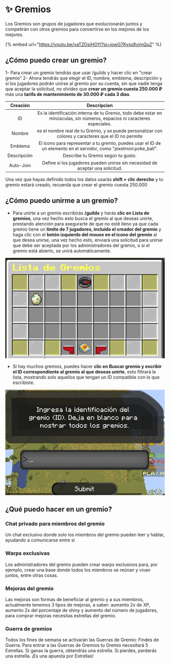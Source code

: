 # ✨ Gremios

Los Gremios son grupos de jugadores que evolucionarán juntos y competirán con otros gremios para convertirse en los mejores de los mejores.

{% embed url="https://youtu.be/vaTZOsiHOYI?si=jowG7Kyss8yimQuZ" %}

## ¿Cómo puedo crear un gremio?

1- Para crear un gremio tendrás que usar /guilds y hacer clic en "crear gremio"
2- Ahora tendrás que elegir el ID, nombre, emblema, descripción y si los jugadores podrán unirse al gremio por su cuenta, sin que nadie tenga que aceptar la solicitud, no olvides que **crear un gremio cuesta 250.000 ₽** más una **tarifa de mantenimiento de 30.000 ₽ cada 3 días**.

| Creación | Descripcion |
|:--------:|:-----------:|
|ID|Es la identificación interna de tu Gremio, todo debe estar en minúsculas, sin números, espacios ni caracteres especiales.|
|Nombre|es el nombre real de tu Gremio, y se puede personalizar con colores y caracteres que el ID no permite|
|Emblema|El ícono para representar a tu gremio, puedes usar el ID de un elemento en el servidor, como "pixelmon:poke_ball".|
|Descripción|Describe tu Gremio según tu gusto.|
|Auto-Join|Define si los jugadores pueden unirse sin necesidad de aceptar una solicitud.|

Una vez que hayas definido todos los datos usarás **shift + clic derecho** y tu gremio estará creado, recuerda que crear el gremio cuesta 250.000

## ¿Cómo puedo unirme a un gremio?

- Para unirte a un gremio escribirás **/guilds** y harás **clic en Lista de gremios**, una vez hecho esto busca el gremio al que deseas unirte, prestando atención para asegurarte de que no esté lleno ya que cada gremio tiene un **límite de 7 jugadores, incluido el creador del gremio** y haga clic con el **botón izquierdo del mouse en el ícono del gremio** al que desea unirse, una vez hecho esto, enviará una solicitud para unirse que debe ser aceptada por los administradores del gremio, o si el gremio está abierto, se unirá automáticamente.
  
  <div style="text-align: center">
<img src="../images/funciones/gremios/gremio1.png">
</div>

- Si hay muchos gremios, puedes hacer **clic en Buscar gremio y escribir el ID correspondiente al gremio al que deseas unirte**, esto filtrará la lista, mostrando solo aquellos que tengan un ID compatible con lo que escribiste.

  <div style="text-align: center">
<img src="../images/funciones/gremios/gremio2.png">
</div>

## ¿Qué puedo hacer en un gremio?

### Chat privado para miembros del gremio
Un chat exclusivo donde solo los miembros del gremio pueden leer y hablar, ayudando a comunicarse entre sí

### Warps exclusivas
Los administradores del gremio pueden crear warps exclusivos para, por ejemplo, crear una base donde todos los miembros se reúnan y vivan juntos, entre otras cosas.

### Mejoras del gremio
Las mejoras son formas de beneficiar al gremio y a sus miembros, actualmente tenemos 3 tipos de mejoras, a saber: aumento 2x de XP, aumento 2x del porcentaje de shiny y aumento del número de jugadores, para comprar mejoras necesitas estrellas del gremio.

### Guerra de gremios
Todos los fines de semana se activarán las Guerras de Gremio: Findes de Guerra. Para entrar a las Guerras de Gremios tu Gremio necesitará 5 Estrellas. Si ganas la guerra, obtendrás una estrella. Si pierdes, perderás una estrella. ¡Es una apuesta por Estrellas! 
